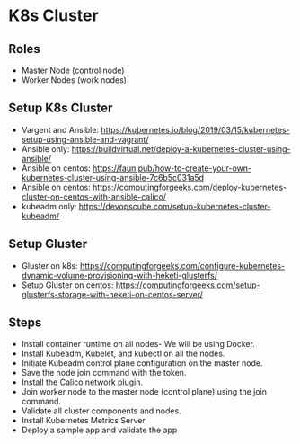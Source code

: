 # K8s Cluster

## Roles
- Master Node (control node)
- Worker Nodes (work nodes)

## Setup K8s Cluster
- Vargent and Ansible: https://kubernetes.io/blog/2019/03/15/kubernetes-setup-using-ansible-and-vagrant/
- Ansible only: https://buildvirtual.net/deploy-a-kubernetes-cluster-using-ansible/
- Ansible on centos: https://faun.pub/how-to-create-your-own-kubernetes-cluster-using-ansible-7c6b5c031a5d
- Ansible on centos: https://computingforgeeks.com/deploy-kubernetes-cluster-on-centos-with-ansible-calico/
- kubeadm only: https://devopscube.com/setup-kubernetes-cluster-kubeadm/

## Setup Gluster
- Gluster on k8s: https://computingforgeeks.com/configure-kubernetes-dynamic-volume-provisioning-with-heketi-glusterfs/
- Setup Gluster on centos: https://computingforgeeks.com/setup-glusterfs-storage-with-heketi-on-centos-server/

## Steps
- Install container runtime on all nodes- We will be using Docker.
- Install Kubeadm, Kubelet, and kubectl on all the nodes.
- Initiate Kubeadm control plane configuration on the master node.
- Save the node join command with the token.
- Install the Calico network plugin.
- Join worker node to the master node (control plane) using the join command.
- Validate all cluster components and nodes.
- Install Kubernetes Metrics Server
- Deploy a sample app and validate the app
    

